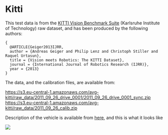 # Kitti

This test data is from the [KITTI Vision Benchmark Suite](http://www.cvlibs.net/datasets/kitti/) (Karlsruhe Institute of Technology) raw dataset, and has been produced by the following authors:

```
{
  @ARTICLE{Geiger2013IJRR,
  author = {Andreas Geiger and Philip Lenz and Christoph Stiller and Raquel Urtasun},
  title = {Vision meets Robotics: The KITTI Dataset},
  journal = {International Journal of Robotics Research (IJRR)},
  year = {2013}
} 
```

The data, and the calibration files, are available from:

https://s3.eu-central-1.amazonaws.com/avg-kitti/raw_data/2011_09_26_drive_0001/2011_09_26_drive_0001_sync.zip
https://s3.eu-central-1.amazonaws.com/avg-kitti/raw_data/2011_09_26_calib.zip

Description of the vehicle is available from [here](http://www.cvlibs.net/datasets/kitti/setup.php), and this
is what it looks like

![](http://www.cvlibs.net/datasets/kitti/images/setup_top_view.png)
